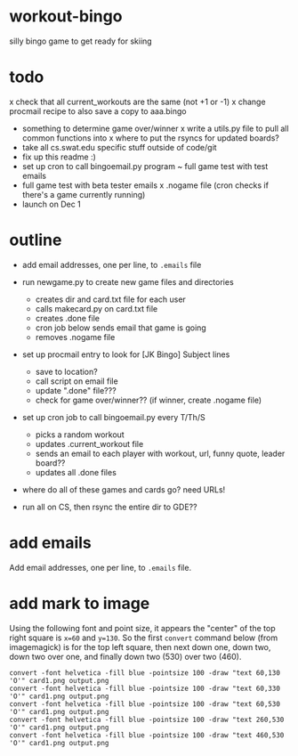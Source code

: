 # workout-bingo
silly bingo game to get ready for skiing

# todo

x check that all current_workouts are the same (not +1 or -1)
x change procmail recipe to also save a copy to aaa.bingo
- something to determine game over/winner
x write a utils.py file to pull all common functions into
x where to put the rsyncs for updated boards?
- take all cs.swat.edu specific stuff outside of code/git
- fix up this readme :)
- set up cron to call bingoemail.py program
~ full game test with test emails
- full game test with beta tester emails
x .nogame file (cron checks if there's a game currently running)
- launch on Dec 1

# outline

- add email addresses, one per line, to `.emails` file
- run newgame.py to create new game files and directories
    - creates dir and card.txt file for each user
    - calls makecard.py on card.txt file
    - creates .done file
    - cron job below sends email that game is going
    - removes .nogame file
- set up procmail entry to look for [JK Bingo] Subject lines
    - save to location?
    - call script on email file
    - update ".done" file???
    - check for game over/winner?? (if winner, create .nogame file)
- set up cron job to call bingoemail.py every T/Th/S
    - picks a random workout
    - updates .current_workout file
    - sends an email to each player with workout, url, funny quote, leader board??
    - updates all .done files

- where do all of these games and cards go? need URLs!
- run all on CS, then rsync the entire dir to GDE??

# add emails
Add email addresses, one per line, to `.emails` file.

# add mark to image

Using the following font and point size, it appears the
"center" of the top right square is `x=60` and `y=130`.
So the first `convert` command below (from imagemagick) is for the
top left square, then next down one, down two, down two over one,
and finally down two (530) over two (460).

```
convert -font helvetica -fill blue -pointsize 100 -draw "text 60,130 'O'" card1.png output.png
convert -font helvetica -fill blue -pointsize 100 -draw "text 60,330 'O'" card1.png output.png
convert -font helvetica -fill blue -pointsize 100 -draw "text 60,530 'O'" card1.png output.png
convert -font helvetica -fill blue -pointsize 100 -draw "text 260,530 'O'" card1.png output.png
convert -font helvetica -fill blue -pointsize 100 -draw "text 460,530 'O'" card1.png output.png
```
